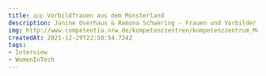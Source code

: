 ```yaml
---
title: 🇩🇪 Vorbildfrauen aus dem Münsterland
description: Janine Overhaus & Ramona Schwering - Frauen und Vorbilder in der IT-Branche
img: http://www.competentia.nrw.de/kompetenzzentren/kompetenzzentrum_Muensterland/aufgaben/Vorbildfrauen/index.php
createdAt: 2021-12-29T22:50:54.724Z
tags:
- Interview
- WomenInTech
---
```

